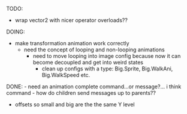 ﻿
TODO:
- wrap vector2 with nicer operator overloads??

DOING:
- make transformation animation work correctly
	- need the concept of looping and non-looping animations
		- need to move looping into image config because now it can become decoupled and get into weird states
			- clean up configs with a type: Big.Sprite, Big.WalkAni, Big.WalkSpeed etc.

DONE:
	- need an animation complete command...or message?... i think command
	- how do children send messages up to parents??
- offsets so small and big are the the same Y level
